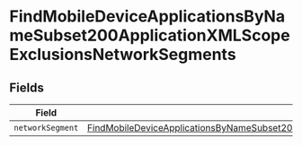 # FindMobileDeviceApplicationsByNameSubset200ApplicationXMLScopeExclusionsNetworkSegments


## Fields

| Field                                                                                                                                                                                                                                     | Type                                                                                                                                                                                                                                      | Required                                                                                                                                                                                                                                  | Description                                                                                                                                                                                                                               |
| ----------------------------------------------------------------------------------------------------------------------------------------------------------------------------------------------------------------------------------------- | ----------------------------------------------------------------------------------------------------------------------------------------------------------------------------------------------------------------------------------------- | ----------------------------------------------------------------------------------------------------------------------------------------------------------------------------------------------------------------------------------------- | ----------------------------------------------------------------------------------------------------------------------------------------------------------------------------------------------------------------------------------------- |
| `networkSegment`                                                                                                                                                                                                                          | [FindMobileDeviceApplicationsByNameSubset200ApplicationXMLScopeExclusionsNetworkSegmentsNetworkSegment](../../models/operations/findmobiledeviceapplicationsbynamesubset200applicationxmlscopeexclusionsnetworksegmentsnetworksegment.md) | :heavy_minus_sign:                                                                                                                                                                                                                        | N/A                                                                                                                                                                                                                                       |